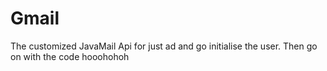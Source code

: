 # Gmail
The customized JavaMail Api for just ad and go
initialise the user. Then go on with the code
hooohohoh
